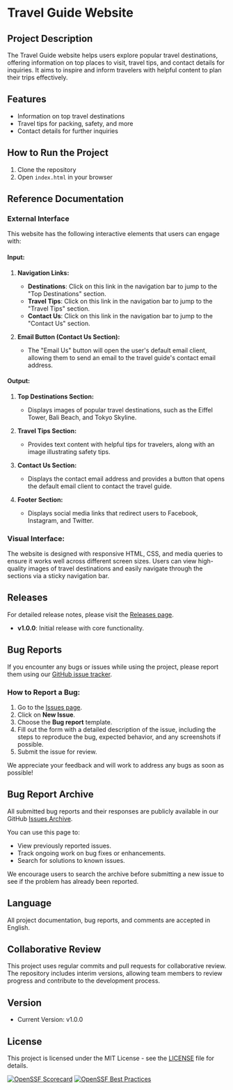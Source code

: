 # Travel Guide Website

## Project Description

The Travel Guide website helps users explore popular travel destinations, offering information on top places to visit, travel tips, and contact details for inquiries. It aims to inspire and inform travelers with helpful content to plan their trips effectively.

## Features
- Information on top travel destinations
- Travel tips for packing, safety, and more
- Contact details for further inquiries

## How to Run the Project
1. Clone the repository
2. Open `index.html` in your browser

## Reference Documentation

### External Interface

This website has the following interactive elements that users can engage with:

#### Input:
1. **Navigation Links:**
   - **Destinations**: Click on this link in the navigation bar to jump to the "Top Destinations" section.
   - **Travel Tips**: Click on this link in the navigation bar to jump to the "Travel Tips" section.
   - **Contact Us**: Click on this link in the navigation bar to jump to the "Contact Us" section.

2. **Email Button (Contact Us Section):**
   - The "Email Us" button will open the user's default email client, allowing them to send an email to the travel guide's contact email address.

#### Output:
1. **Top Destinations Section:**
   - Displays images of popular travel destinations, such as the Eiffel Tower, Bali Beach, and Tokyo Skyline.

2. **Travel Tips Section:**
   - Provides text content with helpful tips for travelers, along with an image illustrating safety tips.

3. **Contact Us Section:**
   - Displays the contact email address and provides a button that opens the default email client to contact the travel guide.

4. **Footer Section:**
   - Displays social media links that redirect users to Facebook, Instagram, and Twitter.

### Visual Interface:
The website is designed with responsive HTML, CSS, and media queries to ensure it works well across different screen sizes. Users can view high-quality images of travel destinations and easily navigate through the sections via a sticky navigation bar.

## Releases

For detailed release notes, please visit the [Releases page](https://github.com/kamyb15/HTML-File_Linux/releases).

- **v1.0.0**: Initial release with core functionality.
## Bug Reports

If you encounter any bugs or issues while using the project, please report them using our [GitHub issue tracker](https://github.com/kamyb15/your-repository/issues).

### How to Report a Bug:
1. Go to the [Issues page](https://github.com/kamyb15/your-repository/issues).
2. Click on **New Issue**.
3. Choose the **Bug report** template.
4. Fill out the form with a detailed description of the issue, including the steps to reproduce the bug, expected behavior, and any screenshots if possible.
5. Submit the issue for review.

We appreciate your feedback and will work to address any bugs as soon as possible!

## Bug Report Archive

All submitted bug reports and their responses are publicly available in our GitHub [Issues Archive](https://github.com/kamyb15/HTML-File-Linux/issues).

You can use this page to:
- View previously reported issues.
- Track ongoing work on bug fixes or enhancements.
- Search for solutions to known issues.

We encourage users to search the archive before submitting a new issue to see if the problem has already been reported.

## Language

All project documentation, bug reports, and comments are accepted in English.

## Collaborative Review

This project uses regular commits and pull requests for collaborative review. The repository includes interim versions, allowing team members to review progress and contribute to the development process.

## Version
- Current Version: v1.0.0


## License

This project is licensed under the MIT License - see the [LICENSE](./LICENSE) file for details.


[![OpenSSF Scorecard](https://api.securityscorecards.dev/projects/github.com/kamyb15/HTML-File-Linux/badge)](https://securityscorecards.dev/viewer/?uri=github.com/kamyb15/HTML-File-Linux)
[![OpenSSF Best Practices](https://www.bestpractices.dev/projects/10275/badge)](https://www.bestpractices.dev/projects/10275)
